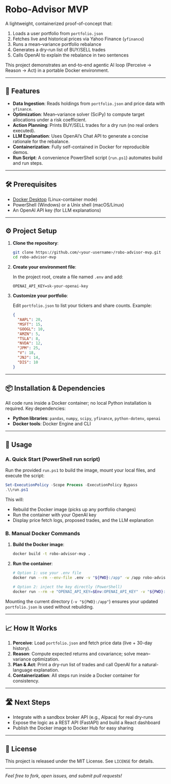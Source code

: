 # Robo-Advisor MVP

A lightweight, containerized proof-of-concept that:

1. Loads a user portfolio from `portfolio.json`
2. Fetches live and historical prices via Yahoo Finance (`yfinance`)
3. Runs a mean–variance portfolio rebalance
4. Generates a dry-run list of BUY/SELL trades
5. Calls OpenAI to explain the rebalance in two sentences

This project demonstrates an end-to-end agentic AI loop (Perceive → Reason → Act) in a portable Docker environment.

---

## 🚀 Features

- **Data Ingestion**: Reads holdings from `portfolio.json` and price data with `yfinance`.
- **Optimization**: Mean–variance solver (SciPy) to compute target allocations under a risk coefficient.
- **Action Planning**: Prints BUY/SELL trades for a dry run (no real orders executed).
- **LLM Explanation**: Uses OpenAI’s Chat API to generate a concise rationale for the rebalance.
- **Containerization**: Fully self-contained in Docker for reproducible demos.
- **Run Script**: A convenience PowerShell script (`run.ps1`) automates build and run steps.

---

## 🛠️ Prerequisites

- [Docker Desktop](https://www.docker.com/products/docker-desktop) (Linux-container mode)
- PowerShell (Windows) or a Unix shell (macOS/Linux)
- An OpenAI API key (for LLM explanations)

---

## ⚙️ Project Setup

1. **Clone the repository**:

   ```bash
   git clone https://github.com/<your-username>/robo-advisor-mvp.git
   cd robo-advisor-mvp
   ```

2. **Create your environment file**:

   In the project root, create a file named `.env` and add:

   ```dotenv
   OPENAI_API_KEY=sk-your-openai-key
   ```

3. **Customize your portfolio**:

   Edit `portfolio.json` to list your tickers and share counts. Example:

   ```json
   {
     "AAPL": 20,
     "MSFT": 15,
     "GOOGL": 10,
     "AMZN": 5,
     "TSLA": 8,
     "NVDA": 12,
     "JPM": 25,
     "V": 18,
     "JNJ": 14,
     "DIS": 10
   }
   ```

---

## 📦 Installation & Dependencies

All code runs inside a Docker container; no local Python installation is required. Key dependencies:

- **Python libraries**: `pandas`, `numpy`, `scipy`, `yfinance`, `python-dotenv`, `openai`
- **Docker tools**: Docker Engine and CLI

---

## 🚀 Usage

### A. Quick Start (PowerShell run script)

Run the provided `run.ps1` to build the image, mount your local files, and execute the script:

```powershell
Set-ExecutionPolicy -Scope Process -ExecutionPolicy Bypass
.\\run.ps1
```

This will:

- Rebuild the Docker image (picks up any portfolio changes)
- Run the container with your OpenAI key
- Display price fetch logs, proposed trades, and the LLM explanation

### B. Manual Docker Commands

1. **Build the Docker image**:

   ```bash
   docker build -t robo-advisor-mvp .
   ```

2. **Run the container**:

   ```bash
   # Option 1: use your .env file
   docker run --rm --env-file .env -v "${PWD}:/app" -w /app robo-advisor-mvp

   # Option 2: inject the key directly (PowerShell)
   docker run --rm -e "OPENAI_API_KEY=$Env:OPENAI_API_KEY" -v "${PWD}:/app" -w /app robo-advisor-mvp
   ```

Mounting the current directory (`-v "${PWD}:/app"`) ensures your updated `portfolio.json` is used without rebuilding.

---

## 📈 How It Works

1. **Perceive**: Load `portfolio.json` and fetch price data (live + 30-day history).
2. **Reason**: Compute expected returns and covariance; solve mean–variance optimization.
3. **Plan & Act**: Print a dry-run list of trades and call OpenAI for a natural-language explanation.
4. **Containerization**: All steps run inside a Docker container for consistency.

---

## 🛣️ Next Steps

- Integrate with a sandbox broker API (e.g., Alpaca) for real dry-runs
- Expose the logic as a REST API (FastAPI) and build a React dashboard
- Publish the Docker image to Docker Hub for easy sharing

---

## 📄 License

This project is released under the MIT License. See `LICENSE` for details.

---

*Feel free to fork, open issues, and submit pull requests!*

